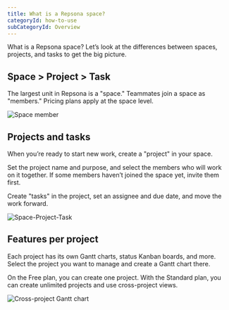 ```yaml
---
title: What is a Repsona space?
categoryId: how-to-use
subCategoryId: Overview
---
```


What is a Repsona space? Let’s look at the differences between spaces, projects, and tasks to get the big picture.

## Space > Project > Task

The largest unit in Repsona is a "space." Teammates join a space as "members." Pricing plans apply at the space level.

![Space member](/images/help/space-member.svg)

## Projects and tasks

When you’re ready to start new work, create a "project" in your space.

Set the project name and purpose, and select the members who will work on it together. If some members haven’t joined the space yet, invite them first.

Create "tasks" in the project, set an assignee and due date, and move the work forward.

![Space-Project-Task](/images/help/space-project-task.svg)

## Features per project

Each project has its own Gantt charts, status Kanban boards, and more. Select the project you want to manage and create a Gantt chart there.

On the Free plan, you can create one project. With the Standard plan, you can create unlimited projects and use cross-project views.

![Cross-project Gantt chart](/images/features/en/cross-project-gantt.png)
